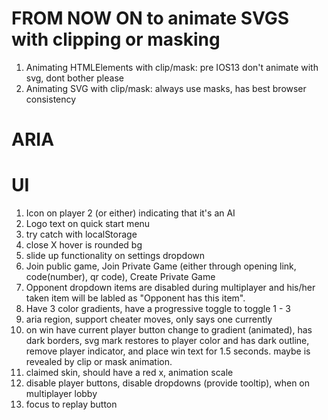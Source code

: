 # FROM NOW ON to animate SVGS with clipping or masking

1. Animating HTMLElements with clip/mask: pre IOS13 don't animate with svg, dont bother please
2. Animating SVG with clip/mask: always use masks, has best browser consistency

# ARIA

# UI

1. Icon on player 2 (or either) indicating that it's an AI
2. Logo text on quick start menu
3. try catch with localStorage
4. close X hover is rounded bg
5. slide up functionality on settings dropdown
6. Join public game, Join Private Game (either through opening link, code(number), qr code), Create Private Game
7. Opponent dropdown items are disabled during multiplayer and his/her taken item will be labled as "Opponent has this item".
8. Have 3 color gradients, have a progressive toggle to toggle 1 - 3
9. aria region, support cheater moves, only says one currently
10. on win have current player button change to gradient (animated), has dark borders, svg mark restores to player color and has dark outline, remove player indicator, and place win text for 1.5 seconds. maybe is revealed by clip or mask animation.
11. claimed skin, should have a red x, animation scale
12. disable player buttons, disable dropdowns (provide tooltip), when on multiplayer lobby
13. focus to replay button
